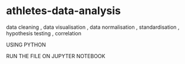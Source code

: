 # athletes-data-analysis
data cleaning , data visualisation , data normalisation , standardisation , hypothesis testing , correlation 


USING PYTHON



RUN THE FILE ON JUPYTER NOTEBOOK
